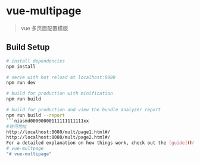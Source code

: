 # vue-multipage

> vue 多页面配置模版

## Build Setup

``` bash
# install dependencies
npm install

# serve with hot reload at localhost:8080
npm run dev

# build for production with minification
npm run build

# build for production and view the bundle analyzer report
npm run build --report
```niasmd00000000111111111111xx
#访问地址
http://localhost:8080/mult/page1.html#/
http://localhost:8080/mult/page2.html#/
For a detailed explanation on how things work, check out the [guide](http://vuejs-templates.github.io/webpack/) and [docs for vue-loader](http://vuejs.github.io/vue-loader).
# vue-multpage
"# vue-multipage" 
